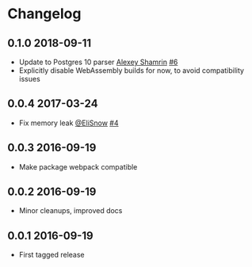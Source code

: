 # Changelog

## 0.1.0    2018-09-11

* Update to Postgres 10 parser [Alexey Shamrin](https://github.com/shamrin) [#6](https://github.com/lfittl/pg-query-emscripten/pull/6)
* Explicitly disable WebAssembly builds for now, to avoid compatibility issues


## 0.0.4    2017-03-24

* Fix memory leak [@EliSnow](https://github.com/EliSnow) [#4](https://github.com/lfittl/pg-query-emscripten/issues/4)


## 0.0.3    2016-09-19

* Make package webpack compatible


## 0.0.2    2016-09-19

* Minor cleanups, improved docs


## 0.0.1    2016-09-19

* First tagged release
